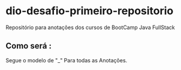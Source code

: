 # dio-desafio-primeiro-repositorio
Repositório para anotações dos cursos de BootCamp Java FullStack

## Como será : 
Segue o modelo de "<aaaammdd>_<NomeDoCurso>" Para todas as Anotações. 
